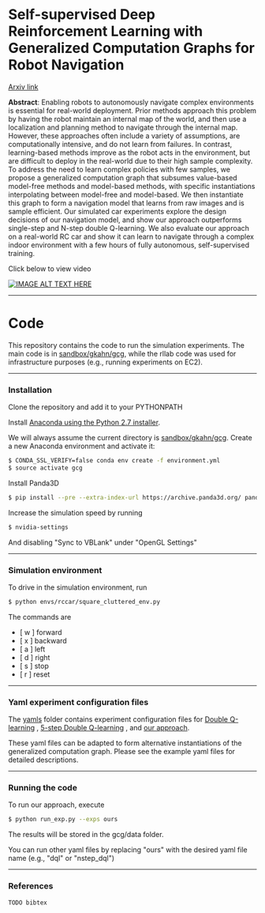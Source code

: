 # Self-supervised Deep Reinforcement Learning with Generalized Computation Graphs for Robot Navigation

[Arxiv link](TODO)

<b>Abstract</b>: Enabling robots to autonomously navigate complex environments is essential for real-world deployment. Prior methods approach this problem by having the robot maintain an internal map of the world, and then use a localization and planning method to navigate through the internal map. However, these approaches often include a variety of assumptions, are computationally intensive, and do not learn from failures. In contrast, learning-based methods improve as the robot acts in the environment, but are difficult to deploy in the real-world due to their high sample complexity. To address the need to learn complex policies with few samples, we propose a generalized computation graph that subsumes value-based model-free methods and model-based methods, with specific instantiations interpolating between model-free and model-based. We then instantiate this graph to form a navigation model that learns from raw images and is sample efficient. Our simulated car experiments explore the design decisions of our navigation model, and show our approach outperforms single-step and N-step double Q-learning. We also evaluate our approach on a real-world RC car and show it can learn to navigate through a complex indoor environment with a few hours of fully autonomous, self-supervised training. 

Click below to view video

[![IMAGE ALT TEXT HERE](https://img.youtube.com/vi/vgiW0HlQWVE/0.jpg)](https://www.youtube.com/watch?v=vgiW0HlQWVE)

---
# Code

This repository contains the code to run the simulation experiments. The main code is in [sandbox/gkahn/gcg](https://github.com/gkahn13/gcg/tree/gcg_release/sandbox/gkahn/gcg), while the rllab code was used for infrastructure purposes (e.g., running experiments on EC2).

---
### Installation

Clone the repository and add it to your PYTHONPATH

Install [Anaconda using the Python 2.7 installer](https://www.anaconda.com/download/).

We will always assume the current directory is [sandbox/gkahn/gcg](https://github.com/gkahn13/gcg/tree/gcg_release/sandbox/gkahn/gcg). Create a new Anaconda environment and activate it:
```bash
$ CONDA_SSL_VERIFY=false conda env create -f environment.yml
$ source activate gcg
```

Install Panda3D
```bash
$ pip install --pre --extra-index-url https://archive.panda3d.org/ panda3d
```

Increase the simulation speed by running
```bash
$ nvidia-settings
```
And disabling "Sync to VBLank" under "OpenGL Settings"

---
### Simulation environment

To drive in the simulation environment, run
```bash
$ python envs/rccar/square_cluttered_env.py
```

The commands are
- [ w ] forward
- [ x ] backward
- [ a ] left
- [ d ] right
- [ s ] stop
- [ r ] reset

---
### Yaml experiment configuration files

The [yamls](https://github.com/gkahn13/gcg/tree/gcg_release/sandbox/gkahn/gcg/yamls) folder contains experiment configuration files for [Double Q-learning](https://github.com/gkahn13/gcg/tree/gcg_release/sandbox/gkahn/gcg/yamls/dql.yaml) , [5-step Double Q-learning](https://github.com/gkahn13/gcg/tree/gcg_release/sandbox/gkahn/gcg/yamls/nstep_dql.yaml) , and [our approach](https://github.com/gkahn13/gcg/tree/gcg_release/sandbox/gkahn/gcg/yamls/ours.yaml).

These yaml files can be adapted to form alternative instantiations of the generalized computation graph. Please see the example yaml files for detailed descriptions.

---
### Running the code

To run our approach, execute
```bash
$ python run_exp.py --exps ours
```

The results will be stored in the gcg/data folder.

You can run other yaml files by replacing "ours" with the desired yaml file name (e.g., "dql" or "nstep_dql")

---
### References

```
TODO bibtex
```

